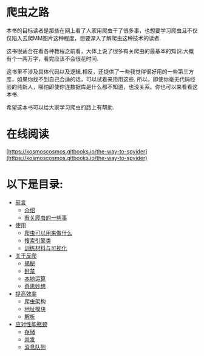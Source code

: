 # 爬虫之路

本书的目标读者是那些在网上看了人家用爬虫干了很多事，也想要学习爬虫且不仅仅陷入去爬MM图片这种程度，想要深入了解爬虫这种技术的读者.

这书很适合在看各种教程之前看，大体上说了很多有关爬虫的最基本的知识.大概有个一两万字，看完应该不会很花时间.

这书里不涉及具体代码以及逻辑.相反，还提供了一些我觉得很好用的一些第三方库，如果你找不到自己合适的话，可以试着来用用这些. 所以，即使你毫无代码经验的纯新人，哪怕即使你连数据库是什么都不知道，也没关系。你也可以来看看这本书.

希望这本书可以给大家学习爬虫的路上有帮助.

# 在线阅读

[https://kosmoscosmos.gitbooks.io/the-way-to-spyider](https://kosmoscosmos.gitbooks.io/the-way-to-spyider)

# 以下是目录:

* [前言](first.md)
  * [介绍](foreword/introduce.md)
  * [有关爬虫的一些事](foreword/about.md)
* [使用](aaa.md)
  * [爬虫可以用来做什么](use/do.md)
  * [搜索引擎类](use/search.md)
  * [训练材料与可视化](use/other.md)
* [关于反爬](about.md)
  * [揭秘](avoid/method.md)
  * [封禁](avoid/forbid.md)
  * [本地运算](avoid/local.md)
  * [奇思妙想](avoid/good.md)
* [提高效率](bbb.md)
  * [爬虫架构](improve/framwork.md)
  * [地址模块](improve/addressModel.md)
  * [解析](improve/prase.md)
* [应对性能瓶颈](ccc.md)
  * [存储](property/why.md)
  * [并发](property/concurrence.md)
  * [消息队列](property/messageQueue.md)



